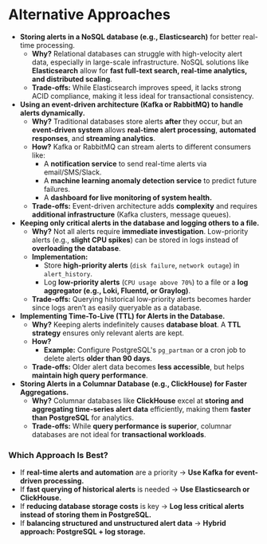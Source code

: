 # Alternative Approaches

- **Storing alerts in a NoSQL database (e.g., Elasticsearch)** for better real-time processing.
    - **Why?** Relational databases can struggle with high-velocity alert data, especially in large-scale infrastructure. NoSQL solutions like **Elasticsearch** allow for **fast full-text search, real-time analytics, and distributed scaling**.
    - **Trade-offs:** While Elasticsearch improves speed, it lacks strong ACID compliance, making it less ideal for transactional consistency.
- **Using an event-driven architecture (Kafka or RabbitMQ) to handle alerts dynamically.**
    - **Why?** Traditional databases store alerts **after** they occur, but an **event-driven system** allows **real-time alert processing**, **automated responses**, and **streaming analytics**.
    - **How?** Kafka or RabbitMQ can stream alerts to different consumers like:
        - A **notification service** to send real-time alerts via email/SMS/Slack.
        - A **machine learning anomaly detection service** to predict future failures.
        - A **dashboard for live monitoring of system health.**
    - **Trade-offs:** Event-driven architecture adds **complexity** and requires **additional infrastructure** (Kafka clusters, message queues).
- **Keeping only critical alerts in the database and logging others to a file.**
    - **Why?** Not all alerts require **immediate investigation**. Low-priority alerts (e.g., **slight CPU spikes**) can be stored in logs instead of **overloading the database**.
    - **Implementation:**
        - Store **high-priority alerts** (`disk failure`, `network outage`) in `alert_history`.
        - Log **low-priority alerts** (`CPU usage above 70%`) to a file or a **log aggregator (e.g., Loki, Fluentd, or Graylog)**.
    - **Trade-offs:** Querying historical low-priority alerts becomes harder since logs aren’t as easily queryable as a database.
- **Implementing Time-To-Live (TTL) for Alerts in the Database.**
    - **Why?** Keeping alerts indefinitely causes **database bloat**. A **TTL strategy** ensures only relevant alerts are kept.
    - **How?**
        - **Example:** Configure PostgreSQL's `pg_partman` or a cron job to delete alerts **older than 90 days**.
    - **Trade-offs:** Older alert data becomes **less accessible**, but helps **maintain high query performance**.
- **Storing Alerts in a Columnar Database (e.g., ClickHouse) for Faster Aggregations.**
    - **Why?** Columnar databases like **ClickHouse** excel at **storing and aggregating time-series alert data** efficiently, making them **faster than PostgreSQL** for analytics.
    - **Trade-offs:** While **query performance is superior**, columnar databases are not ideal for **transactional workloads**.

### **Which Approach Is Best?**

- If **real-time alerts and automation** are a priority → **Use Kafka for event-driven processing.**
- If **fast querying of historical alerts** is needed → **Use Elasticsearch or ClickHouse.**
- If **reducing database storage costs** is key → **Log less critical alerts instead of storing them in PostgreSQL.**
- If **balancing structured and unstructured alert data** → **Hybrid approach: PostgreSQL + log storage.**